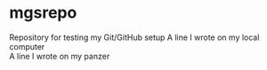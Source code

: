 # mgsrepo
Repository for testing my Git/GitHub setup
A line I wrote on my local computer  
A line I wrote on my panzer
